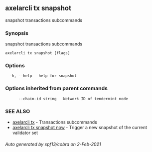 ## axelarcli tx snapshot

snapshot transactions subcommands

### Synopsis

snapshot transactions subcommands

```
axelarcli tx snapshot [flags]
```

### Options

```
  -h, --help   help for snapshot
```

### Options inherited from parent commands

```
      --chain-id string   Network ID of tendermint node
```

### SEE ALSO

* [axelarcli tx](axelarcli_tx.md)     - Transactions subcommands
* [axelarcli tx snapshot now](axelarcli_tx_snapshot_now.md)     - Trigger a new snapshot of the current validator set

###### Auto generated by spf13/cobra on 2-Feb-2021
